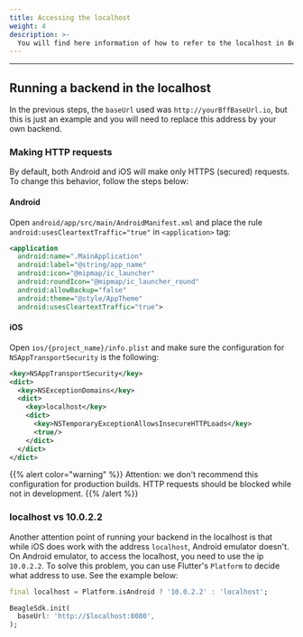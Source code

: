 ```yaml
---
title: Accessing the localhost
weight: 4
description: >-
  You will find here information of how to refer to the localhost in Beagle Flutter.
---
```


---

## Running a backend in the localhost
In the previous steps, the `baseUrl` used was `http://yourBffBaseUrl.io`, but this is just an example and you will need to replace this address by your own backend.

### Making HTTP requests
By default, both Android and iOS will make only HTTPS (secured) requests. To change this behavior, follow the steps below:

#### Android
Open `android/app/src/main/AndroidManifest.xml` and place the rule `android:usesCleartextTraffic="true"` in `<application>` tag:

```xml
<application
  android:name=".MainApplication"
  android:label="@string/app_name"
  android:icon="@mipmap/ic_launcher"
  android:roundIcon="@mipmap/ic_launcher_round"
  android:allowBackup="false"
  android:theme="@style/AppTheme"
  android:usesCleartextTraffic="true">
```

#### iOS
Open `ios/{project_name}/info.plist` and make sure the configuration for `NSAppTransportSecurity` is the following:

```xml
<key>NSAppTransportSecurity</key>
<dict>
  <key>NSExceptionDomains</key>
  <dict>
    <key>localhost</key>
    <dict>
      <key>NSTemporaryExceptionAllowsInsecureHTTPLoads</key>
      <true/>
    </dict>
  </dict>
</dict>
```

{{% alert color="warning" %}}
Attention: we don't recommend this configuration for production builds. HTTP requests should be blocked while not in development.
{{% /alert %}}

### localhost vs 10.0.2.2
Another attention point of running your backend in the localhost is that while iOS does work with the address `localhost`, Android emulator doesn't. On Android emulator, to access the localhost, you need to use the ip `10.0.2.2`. To solve this problem, you can use Flutter's `Platform` to decide what address to use. See the example below:

```dart
final localhost = Platform.isAndroid ? '10.0.2.2' : 'localhost';

BeagleSdk.init(
  baseUrl: 'http://$localhost:8080',
);
```
